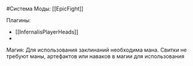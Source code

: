 #Система
Моды: [[EpicFight]]

Плагины:
- [[InfernalisPlayerHeads]]
- 
Магия:
Для использования заклинаний необходима мана. 
Свитки не требуют маны, артефактов или наваков в магии для использования
